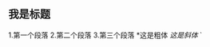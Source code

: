 ## 我是标题
1.第一个段落
2.第二个段落
3.第三个段落
*这是粗体
*这是斜体*
`<script>
        var arr = [1, 2, 3, 4, 5, 6, 7, 8];
        var f = arr.filter(function(x) {
            return x % 2 === 0; //过滤掉所有的奇数
        })
        console.log('剩下的偶数是：' + f);

        //回调函数
        var back = arr.filter(function(ele, index, self) { //ele表示每个元素的值，index表示索引，self表示当前数组本身
            console.log(ele);
            console.log(index);
            console.log(self);
            return true;
        })
    </script>
`
***